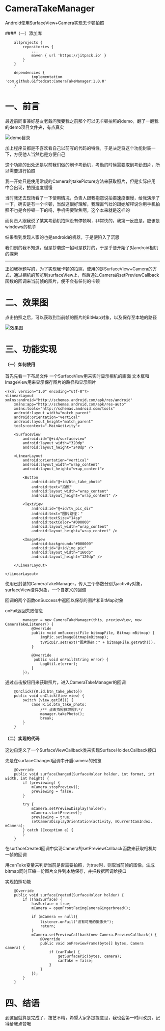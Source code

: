 # CameraTakeManager
Android使用SurfaceView+Camera实现无卡顿拍照

####（一）添加库

```
	allprojects {
		repositories {
			...
			maven { url 'https://jitpack.io' }
		}
	}
```
```
	dependencies {
	        implementation 'com.github.Giftedcat:CameraTakeManager:1.0.0'
	}
```

# 一、前言

最近前同事兼好基友老戴问我要我之前那个可以无卡顿拍照的demo，翻了一翻我的demo项目文件夹，有点真实

![demo目录](//p3-juejin.byteimg.com/tos-cn-i-k3u1fbpfcp/a6d61335403c460a8b4034d9206e5b2d~tplv-k3u1fbpfcp-zoom-1.image)

加上程序员都是不喜欢看自己以前写的代码的特性，于是决定将这个功能封装一下，方便他人当然也是方便自己

这个功能的出处还是以前我们做的刷卡考勤机，考勤的时候需要取到考勤图片，所以需要进行拍照

我一开始只是使用常规的Camera的takePicture方法来获取照片，但是实际应用中会出现，拍照速度缓慢

当时我还去现场看了一下使用情况，负责人跟我抱怨说拍摄速度很慢，给我演示了一下，确实是有一个卡顿，当然这很好理解，我理直气壮的跟她解释说你用手机拍照不也是会停顿一下的吗，手机需要聚焦啊，这个本来就是这样的

而负责人跟我说了某某考勤机拍照没有停顿啊，非常快的，我第一反应是，应该是windows的机子

结果看到发现人家的也是android的机器，于是便陷入了沉思

我们别的我不知道，但是抄袭这一招可是铁打的，于是乎便开始了对android相机的探索

* * *

正如我标题写的，为了实现我卡顿的拍照，使用的是SurfaceView+Camera的方式，通过相机的预览到surfaceView上，然后通过Camera的setPreviewCallback函数的回调来当前帧的图片，便不会有任何的卡顿

# 二、效果图

点击拍照之后，可以获取到当前帧的图片的BitMap对象，以及保存至本地的路径

![效果图](//p3-juejin.byteimg.com/tos-cn-i-k3u1fbpfcp/043d55f3bacd45cfbf78aeb33bc3bfa9~tplv-k3u1fbpfcp-zoom-1.image)

# 三、功能实现

#### （一）如何使用

首先先看一下布局文件
一个SurfaceView用来实时显示相机的画面
文本框和ImageView用来显示保存图片的路径和显示图片
```
<?xml version="1.0" encoding="utf-8"?>
<LinearLayout xmlns:android="http://schemas.android.com/apk/res/android"
    xmlns:app="http://schemas.android.com/apk/res-auto"
    xmlns:tools="http://schemas.android.com/tools"
    android:layout_width="match_parent"
    android:orientation="vertical"
    android:layout_height="match_parent"
    tools:context=".MainActivity">

    <SurfaceView
        android:id="@+id/surfaceview"
        android:layout_width="320dp"
        android:layout_height="240dp" />

    <LinearLayout
        android:orientation="vertical"
        android:layout_width="wrap_content"
        android:layout_height="wrap_content">

        <Button
            android:id="@+id/btn_take_photo"
            android:text="拍照"
            android:layout_width="wrap_content"
            android:layout_height="wrap_content" />

        <TextView
            android:id="@+id/tv_pic_dir"
            android:text="图片路径："
            android:textSize="14sp"
            android:textColor="#000000"
            android:layout_width="wrap_content"
            android:layout_height="wrap_content" />

        <ImageView
            android:background="#000000"
            android:id="@+id/img_pic"
            android:layout_width="160dp"
            android:layout_height="120dp" />

    </LinearLayout>

</LinearLayout>
```
使用已封装的CameraTakeManager，传入三个参数分别为activity对象，surfaceView控件对象，一个自定义的回调

回调的两个函数onSuccess中返回以保存的图片和BitMap对象

onFail返回失败信息
```
        manager = new CameraTakeManager(this, previewView, new CameraTakeListener() {
            @Override
            public void onSuccess(File bitmapFile, Bitmap mBitmap) {
                imgPic.setImageBitmap(mBitmap);
                tvPicDir.setText("图片路径：" + bitmapFile.getPath());
            }

            @Override
             public void onFail(String error) {
                LogUtil.e(error);
            }
        });
```
通过点击按钮用来获取照片，进入CameraTakeManager的回调
```
    @OnClick({R.id.btn_take_photo})
    public void onClick(View view) {
        switch (view.getId()) {
            case R.id.btn_take_photo:
                /** 点击拍照获取照片*/
                manager.takePhoto();
                break;
        }
    }
```

#### （二）实现的代码

这边自定义了一个SurfaceViewCallback类来实现SurfaceHolder.Callback接口

先是在surfaceChanged回调中开启camera的预览

```
    @Override
    public void surfaceChanged(SurfaceHolder holder, int format, int width, int height) {
        if (previewing) {
            mCamera.stopPreview();
            previewing = false;
        }

        try {
            mCamera.setPreviewDisplay(holder);
            mCamera.startPreview();
            previewing = true;
            setCameraDisplayOrientation(activity, mCurrentCamIndex, mCamera);
        } catch (Exception e) {
        }
    }
```

在surfaceCreated回调中实现Camera的setPreviewCallback函数来获取相机每一帧的回调

用canTake变量来判断当前是否需要拍照，为true时，则取当前帧的图像，生成bitmap同时压缩一份图片文件到本地保存，并把数据回调给接口

实现拍照功能

```
    @Override
    public void surfaceCreated(SurfaceHolder holder) {
        if (!hasSurface) {
            hasSurface = true;
            mCamera = openFrontFacingCameraGingerbread();

            if (mCamera == null){
                listener.onFail("没有可用的摄像头");
                return;
            }
            mCamera.setPreviewCallback(new Camera.PreviewCallback() {
                @Override
                public void onPreviewFrame(byte[] bytes, Camera camera) {
                    if (canTake) {
                        getSurfacePic(bytes, camera);
                        canTake = false;
                    }
                }
            });
        }
    }
```

# 四、结语

到这里就算是完成了，技艺不精，希望大家多提提意见，我也会第一时间改良，记得给我点赞哦
